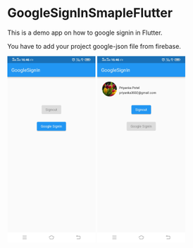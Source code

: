 # GoogleSignInSmapleFlutter

This is a demo app on how to google signin in Flutter.

You have to add your project google-json file from firebase.




<img src = "https://github.com/Priyank3032/GoogleSignInSmapleFlutter/blob/main/images/signin.jpg" width ="200" >  <img src = "https://github.com/Priyank3032/GoogleSignInSmapleFlutter/blob/main/images/singout.jpg"  width ="200" >
